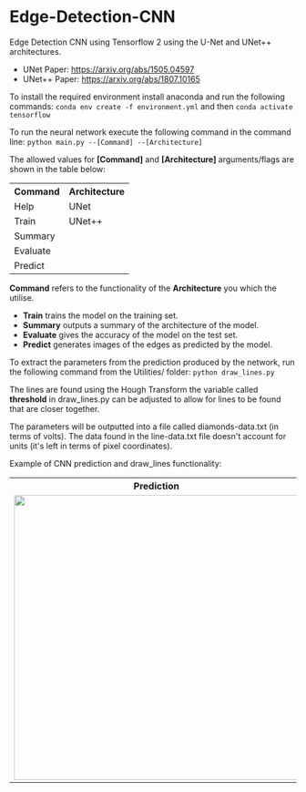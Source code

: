 # Edge-Detection-CNN
Edge Detection CNN using Tensorflow 2 using the U-Net and UNet++ architectures.

* UNet Paper: https://arxiv.org/abs/1505.04597
* UNet++ Paper: https://arxiv.org/abs/1807.10165  

To install the required environment install anaconda and run the following commands:
```conda env create -f environment.yml``` and then ```conda activate tensorflow```

To run the neural network execute the following command in the command line:
```python main.py --[Command] --[Architecture]```

The allowed values for **[Command]** and **[Architecture]** arguments/flags are shown in the table below:

<table>
    <tr>
      <th>Command</th>
      <th>Architecture</th>
    </tr>
    <tr>
      <td>Help</td>
      <td>UNet</td>
    </tr>
    <tr>
      <td>Train</td>
      <td>UNet++</td>
    </tr>
     <tr>
      <td>Summary</td>
    </tr>
     <tr>
      <td>Evaluate</td>    
      </tr>
     <tr>
      <td>Predict</td>
    </tr>
</table>

**Command** refers to the functionality of the **Architecture** you which the utilise.

* **Train** trains the model on the training set.
* **Summary** outputs a summary of the architecture of the model.
* **Evaluate** gives the accuracy of the model on the test set.
* **Predict** generates images of the edges as predicted by the model.


To extract the parameters from the prediction produced by the network, run the following command from the Utilities/ folder:
```python draw_lines.py```

The lines are found using the Hough Transform the variable called **threshold** in draw_lines.py 
can be adjusted to allow for lines to be found that are closer together. 

The parameters will be outputted into a file called diamonds-data.txt (in terms of volts).
The data found in the line-data.txt file doesn't account for units (it's left in terms of pixel coordinates).

Example of CNN prediction and draw_lines functionality:

<table>
    <tr>
      <th>Prediction</th>
      <th>Drawn Lines</th>
    </tr>
    <tr>
      <td><img src="draw_lines_example_1.png", width = "500px"></td>
      <td><img src="draw_lines_example_2.jpg", width = "500px"></td>
    </tr>
</table>
